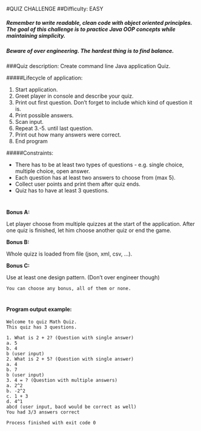 #QUIZ CHALLENGE
##Difficulty: EASY
##### Remember to write readable, clean code with object oriented principles. The goal of this challenge is to practice Java OOP concepts while maintaining simplicity. 
##### Beware of over engineering. The hardest thing is to find balance.

###Quiz description:
Create command line Java application Quiz. 

#####Lifecycle of application:
1. Start application.
2. Greet player in console and describe your quiz.
3. Print out first question. Don’t forget to include which kind of question it is. 
4. Print possible answers.
5. Scan input.
6. Repeat 3.-5. until last question.
7. Print out how many answers were correct.
8. End program

#####Constraints:
- There has to be at least two types of questions - e.g. single choice, multiple choice, open answer.
- Each question has at least two answers to choose from (max 5).
- Collect user points and print them after quiz ends. 
- Quiz has to have at least 3 questions.

#
**Bonus A:**

Let player choose from multiple quizzes at the start of the application. After one quiz is finished, let him choose another quiz or end the game.  

**Bonus B:**

Whole quizz is loaded from file (json, xml, csv, …).

**Bonus C:**

Use at least one design pattern. (Don’t over engineer though)


`You can choose any bonus, all of them or none.`
#

#### Program output example:
````
Welcome to quiz Math Quiz.
This quiz has 3 questions.

1. What is 2 + 2? (Question with single answer)
a. 5
b. 4
b (user input)
2. What is 2 + 5? (Question with single answer)
a. 4
b. 7
b (user input)
3. 4 = ? (Question with multiple answers)
a. 2^2
b. -2^2
c. 1 + 3
d. 4^1
abcd (user input, bacd would be correct as well)
You had 3/3 answers correct

Process finished with exit code 0
````


